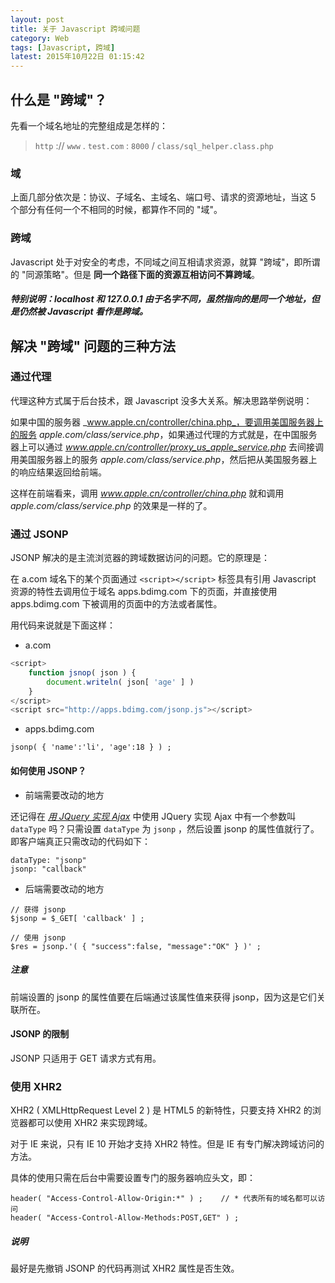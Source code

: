 ```yaml
---
layout: post
title: 关于 Javascript 跨域问题
category: Web
tags: [Javascript, 跨域]
latest: 2015年10月22日 01:15:42
---
```


什么是 "跨域"？
-

先看一个域名地址的完整组成是怎样的：

> <code>http</code> :// <code>www</code> . <code>test.com</code> : <code>8000</code> / <code>class/sql_helper.class.php</code>

### **域**

上面几部分依次是：协议、子域名、主域名、端口号、请求的资源地址，当这 5 个部分有任何一个不相同的时候，都算作不同的 "域"。

### **跨域**

Javascript 处于对安全的考虑，不同域之间互相请求资源，就算 "跨域"，即所谓的 "同源策略"。但是 **同一个路径下面的资源互相访问不算跨域**。

##### **特别说明**：_localhost_ 和 _127.0.0.1_ 由于名字不同，虽然指向的是同一个地址，但是仍然被 Javascript 看作是跨域。

解决 "跨域" 问题的三种方法
-

### **通过代理**

代理这种方式属于后台技术，跟 Javascript 没多大关系。解决思路举例说明：

如果中国的服务器 _www.apple.cn/controller/china.php_，要调用美国服务器上的服务 _apple.com/class/service.php_，如果通过代理的方式就是，在中国服务器上可以通过 _www.apple.cn/controller/proxy_us_apple_service.php_ 去间接调用美国服务器上的服务 _apple.com/class/service.php_，然后把从美国服务器上的响应结果返回给前端。

这样在前端看来，调用 _www.apple.cn/controller/china.php_ 就和调用 _apple.com/class/service.php_ 的效果是一样的了。

### **通过 JSONP**

JSONP 解决的是主流浏览器的跨域数据访问的问题。它的原理是：

在 a.com 域名下的某个页面通过 `<script></script>` 标签具有引用 Javascript 资源的特性去调用位于域名 apps.bdimg.com 下的页面，并直接使用 apps.bdimg.com 下被调用的页面中的方法或者属性。

用代码来说就是下面这样：

- a.com

``` js
<script>
	function jsnop( json ) {
		document.writeln( json[ 'age' ] )
	}
</script>
<script src="http://apps.bdimg.com/jsonp.js"></script>
```

- apps.bdimg.com

```
jsonp( { 'name':'li', 'age':18 } ) ; 
```

#### 如何使用 JSONP？

- 前端需要改动的地方

还记得在 [_用 JQuery 实现 Ajax_](http://lamchuanjiang.github.io/programming/ajax-with-jquery.html) 中使用 JQuery 实现 Ajax 中有一个参数叫 `dataType` 吗？只需设置 `dataType` 为 `jsonp` ，然后设置 jsonp 的属性值就行了。即客户端真正只需改动的代码如下：

```
dataType: "jsonp"
jsonp: "callback"
```

- 后端需要改动的地方

```
// 获得 jsonp
$jsonp = $_GET[ 'callback' ] ;

// 使用 jsonp
$res = jsonp.'( { "success":false, "message":"OK" } )' ;
```

##### **注意**

前端设置的 jsonp 的属性值要在后端通过该属性值来获得 jsonp，因为这是它们关联所在。

#### JSONP 的限制

JSONP 只适用于 GET 请求方式有用。

### **使用 XHR2**

XHR2 ( XMLHttpRequest Level 2 ) 是 HTML5 的新特性，只要支持 XHR2 的浏览器都可以使用 XHR2 来实现跨域。

对于 IE 来说，只有 IE 10 开始才支持 XHR2 特性。但是 IE 有专门解决跨域访问的方法。

具体的使用只需在后台中需要设置专门的服务器响应头文，即：

```
header( "Access-Control-Allow-Origin:*" ) ;    // * 代表所有的域名都可以访问
header( "Access-Control-Allow-Methods:POST,GET" ) ;
```
##### **说明**

最好是先撤销 JSONP 的代码再测试 XHR2 属性是否生效。
